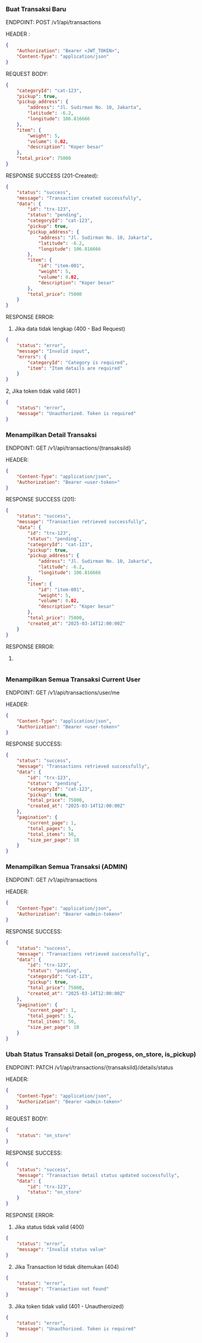### Buat Transaksi Baru

ENDPOINT: POST /v1/api/transactions

HEADER :

```json
{
    "Authorization": "Bearer <JWT_TOKEN>",
    "Content-Type": "application/json"
}
```

REQUEST BODY:

```json
{
    "categoryId": "cat-123",
    "pickup": true,
    "pickup_address": {
        "address": "Jl. Sudirman No. 10, Jakarta",
        "latitude": -6.2,
        "longitude": 106.816666
    },
    "item": {
        "weight": 5,
        "volume": 0.02,
        "description": "Koper besar"
    },
    "total_price": 75000
}
```

RESPONSE SUCCESS (201-Created):

```json
{
    "status": "success",
    "message": "Transaction created successfully",
    "data": {
        "id": "trx-123",
        "status": "pending",
        "categoryId": "cat-123",
        "pickup": true,
        "pickup_address": {
            "address": "Jl. Sudirman No. 10, Jakarta",
            "latitude": -6.2,
            "longitude": 106.816666
        },
        "item": {
            "id": "item-001",
            "weight": 5,
            "volume": 0.02,
            "description": "Koper besar"
        },
        "total_price": 75000
    }
}
```

RESPONSE ERROR:

1. Jika data tidak lengkap (400 - Bad Request)

```json
{
    "status": "error",
    "message": "Invalid input",
    "errors": {
        "categoryId": "Category is required",
        "item": "Item details are required"
    }
}
```

2, Jika token tidak valid (401 )

```json
{
    "status": "error",
    "message": "Unauthorized. Token is required"
}
```

### Menampilkan Detail Transaksi

ENDPOINT: GET /v1/api/transactions/{transaksiId}

HEADER:

```json
{
    "Content-Type": "application/json",
    "Authorization": "Bearer <user-token>"
}
```

RESPONSE SUCCESS (201):

```json
{
    "status": "success",
    "message": "Transaction retrieved successfully",
    "data": {
        "id": "trx-123",
        "status": "pending",
        "categoryId": "cat-123",
        "pickup": true,
        "pickup_address": {
            "address": "Jl. Sudirman No. 10, Jakarta",
            "latitude": -6.2,
            "longitude": 106.816666
        },
        "item": {
            "id": "item-001",
            "weight": 5,
            "volume": 0.02,
            "description": "Koper besar"
        },
        "total_price": 75000,
        "created_at": "2025-03-14T12:00:00Z"
    }
}
```

RESPONSE ERROR:

1.

```json

```

### Menampilkan Semua Transaksi Current User

ENDPOINT: GET /v1/api/transactions/user/me

HEADER:

```json
{
    "Content-Type": "application/json",
    "Authorization": "Bearer <user-token>"
}
```

RESPONSE SUCCESS:

```json
{
    "status": "success",
    "message": "Transactions retrieved successfully",
    "data": {
        "id": "trx-123",
        "status": "pending",
        "categoryId": "cat-123",
        "pickup": true,
        "total_price": 75000,
        "created_at": "2025-03-14T12:00:00Z"
    },
    "pagination": {
        "current_page": 1,
        "total_pages": 5,
        "total_items": 50,
        "size_per_page": 10
    }
}
```

### Menampilkan Semua Transaksi (ADMIN)

ENDPOINT: GET /v1/api/transactions

HEADER:

```json
{
    "Content-Type": "application/json",
    "Authorization": "Bearer <admin-token>"
}
```

RESPONSE SUCCESS:

```json
{
    "status": "success",
    "message": "Transactions retrieved successfully",
    "data": {
        "id": "trx-123",
        "status": "pending",
        "categoryId": "cat-123",
        "pickup": true,
        "total_price": 75000,
        "created_at": "2025-03-14T12:00:00Z"
    },
    "pagination": {
        "current_page": 1,
        "total_pages": 5,
        "total_items": 50,
        "size_per_page": 10
    }
}
```

### Ubah Status Transaksi Detail (on_progess, on_store, is_pickup)

ENDPOINT: PATCH /v1/api/transactions/{transaksiId}/details/status

HEADER:

```json
{
    "Content-Type": "application/json",
    "Authorization": "Bearer <admin-token>"
}
```

REQUEST BODY:

```json
{
    "status": "on_store"
}
```

RESPONSE SUCCESS:

```json
{
    "status": "success",
    "message": "Transaction detail status updated successfully",
    "data": {
        "id": "trx-123",
        "status": "on_store"
    }
}
```

RESPONSE ERROR:

1. Jika status tidak valid (400)

```json
{
    "status": "error",
    "message": "Invalid status value"
}
```

2. Jika Transaction Id tidak ditemukan (404)

```json
{
    "status": "error",
    "message": "Transaction not found"
}
```

3. Jika token tidak valid (401 - Unautheroized)

```json
{
    "status": "error",
    "message": "Unauthorized. Token is required"
}
```
